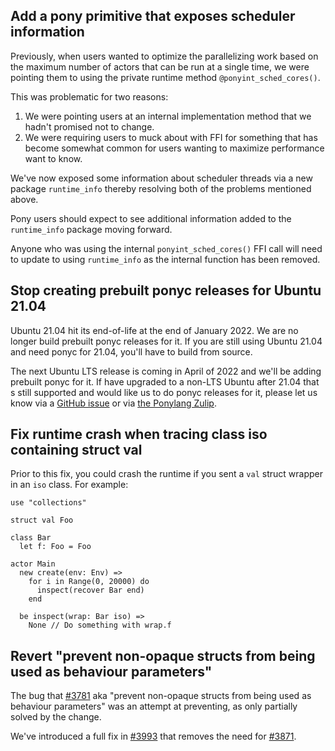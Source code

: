 ## Add a pony primitive that exposes scheduler information

Previously, when users wanted to optimize the parallelizing work based on the maximum number of actors that can be run at a single time, we were pointing them to using the private runtime method `@ponyint_sched_cores()`.

This was problematic for two reasons:

1. We were pointing users at an internal implementation method that we hadn't promised not to change.
2. We were requiring users to muck about with FFI for something that has become somewhat common for users wanting to maximize performance want to know.

We've now exposed some information about scheduler threads via a new package `runtime_info` thereby resolving both of the problems mentioned above.

Pony users should expect to see additional information added to the `runtime_info` package moving forward.

Anyone who was using the internal `ponyint_sched_cores()` FFI call will need to update to using `runtime_info` as the internal function has been removed.

## Stop creating prebuilt ponyc releases for Ubuntu 21.04

Ubuntu 21.04 hit its end-of-life at the end of January 2022. We are no longer build prebuilt ponyc releases for it. If you are still using Ubuntu 21.04 and need ponyc for 21.04, you'll have to build from source.

The next Ubuntu LTS release is coming in April of 2022 and we'll be adding prebuilt ponyc for it. If have upgraded to a non-LTS Ubuntu after 21.04 that s still supported and would like us to do ponyc releases for it, please let us know via a [GitHub issue](https://github.com/ponylang/ponyc/issues) or via [the Ponylang Zulip](https://ponylang.zulipchat.com/).

## Fix runtime crash when tracing class iso containing struct val

Prior to this fix, you could crash the runtime if you sent a `val` struct wrapper in an `iso` class. For example:

```pony
use "collections"

struct val Foo

class Bar
  let f: Foo = Foo

actor Main
  new create(env: Env) =>
    for i in Range(0, 20000) do
      inspect(recover Bar end)
    end

  be inspect(wrap: Bar iso) =>
    None // Do something with wrap.f
```

## Revert "prevent non-opaque structs from being used as behaviour parameters"

The bug that [#3781](https://github.com/ponylang/ponyc/pull/3781) aka "prevent non-opaque structs from being used as behaviour parameters" was an attempt at preventing, as only partially solved by the change.

We've introduced a full fix in [#3993](https://github.com/ponylang/ponyc/pull/3993) that removes the need for [#3871](https://github.com/ponylang/ponyc/pull/3781).

